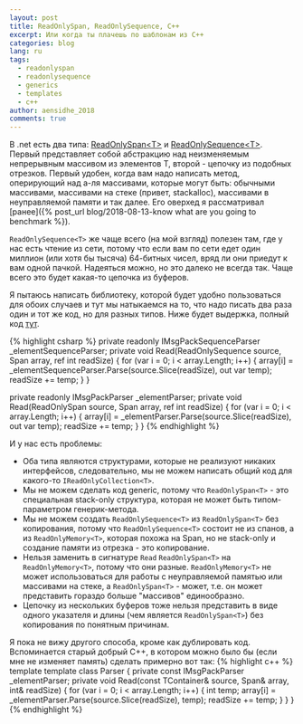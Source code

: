 ```yaml
---
layout: post
title: ReadOnlySpan, ReadOnlySequence, C++
excerpt: Или когда ты плачешь по шаблонам из С++
categories: blog
lang: ru
tags:
  - readonlyspan
  - readonlysequence
  - generics
  - templates
  - c++
author: aensidhe_2018
comments: true
---
```


В .net есть два типа: [ReadOnlySpan&lt;T&gt;](https://docs.microsoft.com/en-us/dotnet/api/system.readonlyspan-1) и [ReadOnlySequence&lt;T&gt;](https://docs.microsoft.com/en-us/dotnet/api/system.buffers.readonlysequence-1). Первый представляет собой абстракцию над неизменяемым непрерывным массивом из элементов T, второй - цепочку из подобных отрезков. Первый удобен, когда вам надо написать метод, оперирующий над а-ля массивами, которые могут быть: обычными массивами, массивами на стеке (привет, stackalloc), массивами в неуправляемой памяти и так далее. Его оверхед я рассматривал [ранее]({% post_url blog/2018-08-13-know what are you going to benchmark %}).

`ReadOnlySequence<T>` же чаще всего (на мой взгляд) полезен там, где у нас есть чтение из сети, потому что если вам по сети едет один миллион (или хотя бы тысяча) 64-битных чисел, вряд ли они приедут к вам одной пачкой. Надеяться можно, но это далеко не всегда так. Чаще всего это будет какая-то цепочка из буферов.

Я пытаюсь написать библиотеку, которой будет удобно пользоваться для обоих случаев и тут мы натыкаемся на то, что надо писать два раза один и тот же код, но для разных типов. Ниже будет выдержка, полный код [тут](https://gist.github.com/aensidhe/439d801227a6b25bad062493da97901b).

{% highlight csharp %}
private readonly IMsgPackSequenceParser<TElement> _elementSequenceParser;
private void Read(ReadOnlySequence<byte> source, Span<TElement> array, ref int readSize)
{
    for (var i = 0; i < array.Length; i++)
    {
        array[i] = _elementSequenceParser.Parse(source.Slice(readSize), out var temp);
        readSize += temp;
    }
}

private readonly IMsgPackParser<TElement> _elementParser;
private void Read(ReadOnlySpan<byte> source, Span<TElement> array, ref int readSize)
{
    for (var i = 0; i < array.Length; i++)
    {
        array[i] = _elementParser.Parse(source.Slice(readSize), out var temp);
        readSize += temp;
    }
}
{% endhighlight %}

И у нас есть проблемы:

- Оба типа являются структурами, которые не реализуют никаких интерфейсов, следовательно, мы не можем написать общий код для какого-то `IReadOnlyCollection<T>`.
- Мы не можем сделать код generic, потому что `ReadOnlySpan<T>` - это специальная stack-only структура, которая не может быть типом-параметром генерик-метода.
- Мы не можем создать `ReadOnlySequence<T>` из `ReadOnlySpan<T>` без копирования, потому что `ReadOnlySequence<T>` состоит не из спанов, а из `ReadOnlyMemory<T>`, которая похожа на Span, но не stack-only и создание памяти из отрезка - это копирование.
- Нельзя заменить в сигнатуре `Read` `ReadOnlySpan<T>` на `ReadOnlyMemory<T>`, потому что они разные. `ReadOnlyMemory<T>` не может использоваться для работы с неуправляемой памятью или массивами на стеке, а `ReadOnlySpan<T>` - может, т.е. он может представить гораздо больше "массивов" единообразно.
- Цепочку из нескольких буферов тоже нельзя представить в виде одного указателя и длины (чем является `ReadOnlySpan<T>`) без копирования по понятным причинам.

Я пока не вижу другого способа, кроме как дублировать код. Вспоминается старый добрый С++, в котором можно было бы (если мне не изменяет память) сделать примерно вот так:
{% highlight c++ %}
template<typename TContainer>
template<typename TElement>
class Parser
{
    private const IMsgPackParser<TElement> _elementParser;
    private void Read(const TContainer<byte>& source, Span<TElement>& array, int& readSize)
    {
        for (var i = 0; i < array.Length; i++)
        {
            int temp;
            array[i] = _elementParser.Parse(source.Slice(readSize), temp);
            readSize += temp;
        }
    }
}
{% endhighlight %}
